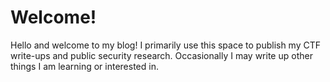 # Welcome! 

Hello and welcome to my blog! I primarily use this space to publish my CTF write-ups and public security research. Occasionally I may write up other things I am learning or interested in.

